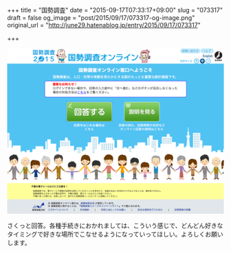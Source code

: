+++
title = "国勢調査"
date = "2015-09-17T07:33:17+09:00"
slug = "073317"
draft = false
og_image = "post/2015/09/17/073317-og-image.png"
original_url = "http://june29.hatenablog.jp/entry/2015/09/17/073317"

+++

<p><span itemscope itemtype="http://schema.org/Photograph"><img src="/post/2015/09/17/073317-20150917073220.png" alt="f:id:june29:20150917073220p:plain" title="f:id:june29:20150917073220p:plain" class="hatena-fotolife" itemprop="image"></span></p>

<p>さくっと回答。各種手続きにおかれましては、こういう感じで、どんどん好きなタイミングで好きな場所でこなせるようになっていってほしい。よろしくお願いします。</p>
